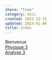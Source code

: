 ```yaml
---  
share: "true"  
category: docs  
created: 2023-12-31  
updated: 2024-01-06  
title: index  
---  
```

  
Bienvenue  
[Physique 3](Physique%203.md)  
[Analyse 3](Analyse%203.md)  
